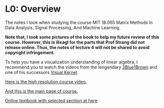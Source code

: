 # L0: Overview
The notes I took when studying the course MIT 18.065 Matrix Methods In Data Analysis, Signal Processing, And Machine Learning.

**Note that, I took some pictures of the book to help my future review of this course. However, this is illeagl for the parts that Prof Strang did not release online. Thus, the notes of lecture 4 will not be shared to avoid copyright infringement.**


To help you have a visualization understanding of linear algebra, I recommend you to watch the videos from the lengendary [3Blue1Brown](https://www.youtube.com/playlist?list=PLZHQObOWTQDPD3MizzM2xVFitgF8hE_ab) and one of his successors [Visual Kernel](https://www.youtube.com/@visualkernel4178).

[Here is the high resolution course video.](https://www.youtube.com/watch?v=YiqIkSHSmyc&list=PLUl4u3cNGP63oMNUHXqIUcrkS2PivhN3k&index=3)

[And this is the main page of course.](https://ocw.mit.edu/courses/18-065-matrix-methods-in-data-analysis-signal-processing-and-machine-learning-spring-2018/)

[Online textbook with selected sectiion at here](https://math.mit.edu/~gs/learningfromdata/)

